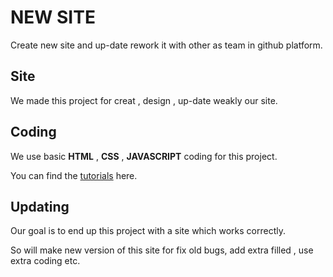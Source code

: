 # NEW SITE

Create new site and up-date rework it with other as team in github platform.

## Site
We made this project for creat , design , up-date weakly our site.


## Coding
We use basic **HTML** , **CSS** , **JAVASCRIPT** coding for this project.

You can find the [tutorials](https://www.w3schools.com/) here.


## Updating 
Our goal is to end up this project with a site which works correctly.

So will make new version of this site for fix old bugs, add extra filled , use extra coding etc.
